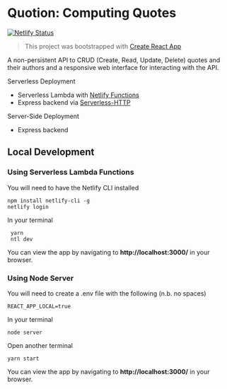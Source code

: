 # Quotion: Computing Quotes

[![Netlify Status](https://api.netlify.com/api/v1/badges/6a5cc58c-c0ff-4663-aa3c-dc5c98342570/deploy-status)](https://app.netlify.com/sites/quotion/deploys)

> This project was bootstrapped with [Create React App](https://create-react-app.dev)

A non-persistent API to CRUD (Create, Read, Update, Delete) quotes and their authors and a responsive web interface for interacting with the API.

Serverless Deployment

- Serverless Lambda with [Netlify Functions](https://github.com/netlify/create-react-app-lambda)
- Express backend via [Serverless-HTTP](https://github.com/dougmoscrop/serverless-http)

Server-Side Deployment

- Express backend

## Local Development

### Using Serverless Lambda Functions

You will need to have the Netlify CLI installed

    npm install netlify-cli -g
    netlify login

In your terminal

     yarn
     ntl dev

You can view the app by navigating to **http://localhost:3000/** in your browser.

### Using Node Server

You will need to create a .env file with the following (n.b. no spaces)

    REACT_APP_LOCAL=true

In your terminal

    node server

Open another terminal

    yarn start

You can view the app by navigating to **http://localhost:3000/** in your browser.
